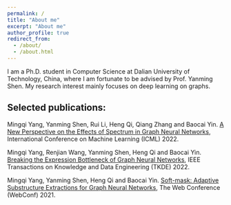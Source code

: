 ```yaml
---
permalink: /
title: "About me"
excerpt: "About me"
author_profile: true
redirect_from: 
  - /about/
  - /about.html
---
```



I am a Ph.D. student in Computer Science at Dalian University of Technology, China, where I am fortunate to be advised by Prof. Yanming Shen. My research interest mainly focuses on deep learning on graphs.

## Selected publications:

  Mingqi Yang, Yanming Shen, Rui Li, Heng Qi, Qiang Zhang and Baocai Yin. [A New Perspective on the Effects of Spectrum in Graph Neural Networks](https://qslim.github.io/), International Conference on Machine Learning (ICML) 2022.

  Mingqi Yang, Renjian Wang, Yanming Shen, Heng Qi and Baocai Yin. [Breaking the Expression Bottleneck of Graph Neural Networks](https://ieeexplore.ieee.org/document/9759979), IEEE Transactions on Knowledge and Data Engineering (TKDE) 2022.

  Mingqi Yang, Yanming Shen, Heng Qi and Baocai Yin. [Soft-mask: Adaptive Substructure Extractions for Graph Neural Networks](https://dl.acm.org/doi/10.1145/3442381.3449929), The Web Conference (WebConf) 2021.
